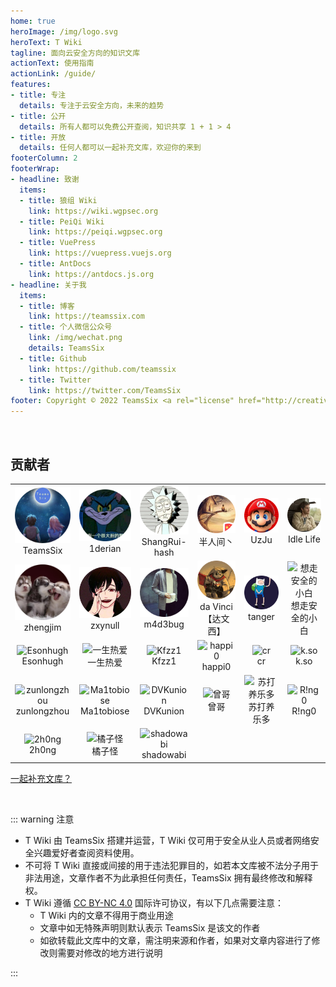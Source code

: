 ```yaml
---
home: true
heroImage: /img/logo.svg
heroText: T Wiki
tagline: 面向云安全方向的知识文库
actionText: 使用指南
actionLink: /guide/
features:
- title: 专注
  details: 专注于云安全方向，未来的趋势
- title: 公开
  details: 所有人都可以免费公开查阅，知识共享 1 + 1 > 4
- title: 开放
  details: 任何人都可以一起补充文库，欢迎你的来到
footerColumn: 2
footerWrap:
- headline: 致谢
  items:
  - title: 狼组 Wiki
    link: https://wiki.wgpsec.org
  - title: PeiQi Wiki
    link: https://peiqi.wgpsec.org
  - title: VuePress
    link: https://vuepress.vuejs.org
  - title: AntDocs
    link: https://antdocs.js.org
- headline: 关于我
  items:
  - title: 博客
    link: https://teamssix.com
  - title: 个人微信公众号
    link: /img/wechat.png
    details: TeamsSix
  - title: Github
    link: https://github.com/teamssix
  - title: Twitter
    link: https://twitter.com/TeamsSix
footer: Copyright © 2022 TeamsSix <a rel="license" href="http://creativecommons.org/licenses/by-nc/4.0/"><img alt="知识共享许可协议" style="border-width:0" src="https://i.creativecommons.org/l/by-nc/4.0/88x31.png" /></a><br />T Wiki 采用<a rel="license" href="http://creativecommons.org/licenses/by-nc/4.0/">知识共享署名-非商业性使用 4.0 国际许可协议</a>进行许可
---
```


</br>

## 贡献者
<p></p>

<table>
    <tr>
        <td align="center"><img alt="TeamsSix" src="/img/1651741861.png" style="width: 100px;" /><br />TeamsSix</td>
        <td align="center"><img alt="1derian" src="/img/1650108029.png" style="width: 100px;" /><br />1derian</td>
        <td align="center"><img alt="ShangRui-hash" src="/img/1650108092.png" style="width: 100px;" /><br />ShangRui-hash</td>
        <td align="center"><img alt="半人间丶" src="/img/1650108207.png" style="width: 100px;" /><br />半人间丶</td>
        <td align="center"><img alt="UzJu" src="/img/1650253985.png" style="width: 100px;" /><br />UzJu</a>
        </td>
        <td align="center"><img alt="Idle Life" src="/img/1650865577.png" style="width: 100px;" /><br />Idle Life</td>
    </tr>
    <tr>
        <td align="center"><img alt="zhengjim" src="/img/1650942808.png" style="width: 100px;" /><br />zhengjim</a>
        </td>
        <td align="center"><img alt="zxynull" src="/img/1651146804.png" style="width: 100px;" /><br />zxynull</a>
        </td>
        <td align="center"><img alt="m4d3bug" src="/img/1651740464.png" style="width: 100px;" /><br />m4d3bug</a>
        </td>
        <td align="center"><img alt="da Vinci【达文西】" src="/img/1651917214.png" style="width: 100px;" /><br />da Vinci【达文西】</a>
        </td>
        <td align="center"><img alt="tanger" src="/img/1653815174.png" style="width: 100px;" /><br />tanger</a>
        </td>
        <td align="center"><img alt="想走安全的小白" src="/img/1654852861.png" style="width: 100px;" /><br />想走安全的小白</a>
        </td>
    </tr>
    <tr>
        <td align="center"><img alt="Esonhugh" src="/img/1654854214.png" style="width: 100px;" /><br />Esonhugh</a>
        </td>
        <td align="center"><img alt="一生热爱" src="/img/1657203872.png" style="width: 100px;" /><br />一生热爱</a>
        </td>
        <td align="center"><img alt="Kfzz1" src="/img/1667370152.png" style="width: 100px;" /><br />Kfzz1</a>
        </td>
        <td align="center"><img alt="happi0" src="/img/1674129072.png" style="width: 100px;" /><br />happi0</a>
        </td>
        <td align="center"><img alt="cr" src="/img/1684313513.png" style="width: 100px;" /><br />cr</a>
        </td>
        <td align="center"><img alt="k.so" src="/img/1686309883.png" style="width: 100px;" /><br />k.so</a>
        </td>
    </tr>
    <tr>
        <td align="center"><img alt="zunlongzhou" src="/img/1688704501.png" style="width: 100px;" /><br />zunlongzhou</a>
        </td>
        <td align="center"><img alt="Ma1tobiose" src="/img/1688880306.png" style="width: 100px;" /><br />Ma1tobiose</a>
        </td>
        <td align="center"><img alt="DVKunion" src="/img/1689259230.png" style="width: 100px;" /><br />DVKunion</a>
        </td>
        <td align="center"><img alt="曾哥" src="/img/1689483069.png" style="width: 100px;" /><br />曾哥</a>
        </td>
        <td align="center"><img alt="苏打养乐多" src="/img/1692362083.png" style="width: 100px;" /><br />苏打养乐多</a>
        </td>
        <td align="center"><img alt="R!ng0" src="/img/1692623031.png" style="width: 100px;" /><br />R!ng0</a>
        </td>
    </tr>
    <tr>
        <td align="center"><img alt="2h0ng" src="/img/1692929184.png" style="width: 100px;" /><br />2h0ng</a>
        </td>
        <td align="center"><img alt="橘子怪" src="/img/1694685251.png" style="width: 100px;" /><br />橘子怪</a>
        </td>
        <td align="center"><img alt="shadowabi" src="/img/2000000015.png" style="width: 100px;" /><br />shadowabi</a>
        </td>
    </tr>
</table>


[一起补充文库？](/About/Contribute.html)

<p>&nbsp; </p>


::: warning 注意

* T Wiki 由 TeamsSix 搭建并运营，T Wiki 仅可用于安全从业人员或者网络安全兴趣爱好者查阅资料使用。
* 不可将 T Wiki 直接或间接的用于违法犯罪目的，如若本文库被不法分子用于非法用途，文章作者不为此承担任何责任，TeamsSix 拥有最终修改和解释权。
* T Wiki 遵循 [CC BY-NC 4.0](http://creativecommons.org/licenses/by-nc/4.0/) 国际许可协议，有以下几点需要注意：
  * T Wiki 内的文章不得用于商业用途
  * 文章中如无特殊声明则默认表示 TeamsSix 是该文的作者
  * 如欲转载此文库中的文章，需注明来源和作者，如果对文章内容进行了修改则需要对修改的地方进行说明


:::

<p>&nbsp; </p>